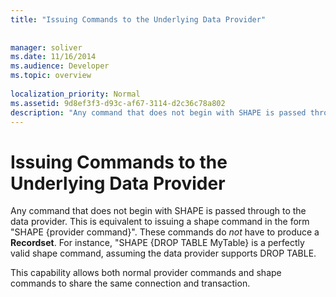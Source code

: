 ```yaml
---
title: "Issuing Commands to the Underlying Data Provider"
 
 
manager: soliver
ms.date: 11/16/2014
ms.audience: Developer
ms.topic: overview
  
localization_priority: Normal
ms.assetid: 9d8ef3f3-d93c-af67-3114-d2c36c78a802
description: "Any command that does not begin with SHAPE is passed through to the data provider. This is equivalent to issuing a shape command in the formSHAPE {provider command}. These commands do not have to produce a Recordset . For instance,SHAPE {DROP TABLE MyTable} is a perfectly valid shape command, assuming the data provider supports DROP TABLE."
---
```


# Issuing Commands to the Underlying Data Provider

Any command that does not begin with SHAPE is passed through to the data provider. This is equivalent to issuing a shape command in the form "SHAPE {provider command}". These commands do  *not*  have to produce a **Recordset**. For instance, "SHAPE {DROP TABLE MyTable} is a perfectly valid shape command, assuming the data provider supports DROP TABLE. 
  
This capability allows both normal provider commands and shape commands to share the same connection and transaction.
  

